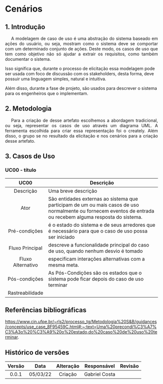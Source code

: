 # Cenários

## 1. Introdução

<p style="text-indent: 20px; text-align: justify">
A modelagem de caso de uso é uma abstração do sistema baseado em ações do usuário, ou seja, mostram como o sistema
deve se comportar com um determinado conjunto de ações.  Deste modo, os casos de uso que tem como objetivo não só ajudar
a extrair os requisitos, como também documentar o sistema. 

Isso significa que, durante o processo de elicitação essa modelagem pode ser usada com foco de discussão com os stakeholders, 
desta forma, deve possuir uma linguagem simples, natural e intuitiva. 

Além disso, durante a fase de projeto, são usados para descrever o sistema para os engenheiros que o implementam. 
</p>

## 2. Metodologia
<p style="text-indent: 20px; text-align: justify">
Para a criação de desse artefato escolhemos a abordagem tradicional, ou seja, representar os casos de uso através um diagrama UML.
A ferramenta escolhida para criar essa representação foi o creately. Além disso, o grupo se no resultado da elicitação e nos 
cenários para a criação desse artefato.  
</p>

## 3. Casos de Uso
### UC00 - título
|UC00|Descrição|
|       :-:                   |--|
|Descrição        |Uma breve descrição |
|Ator             |São entidades externas ao sistema que participam de um ou mais casos de uso normalmente ou fornecem eventos de entrada ou recebem alguma resposta do sistema.|
|Pré-condições    |é o estado do sistema e de seus arredores que é necessário para que o caso de uso possa ser iniciado|
|Fluxo Principal  |descreve a funcionalidade principal do caso de uso, quando nenhum desvio é tomado   |
|Fluxo Alternativo|especificam interações alternativas com a mesma meta.|
|Pós-condições    |As Pós-Condições são os estados que o sistema pode ficar depois do caso de uso terminar   |
|Rastreabilidade  ||


## Referências bibliográficas

https://www.cin.ufpe.br/~rls2/processo_tg/Metodologia%20S&B/guidances/concepts/use_case_8F95459C.html#:~:text=Uma%20precondi%C3%A7%C3%A3o%20%C3%A9%20o%20estado,do%20caso%20de%20uso%20terminar.

## Histórico de versões

| Versão  |   Data   |                        Alteração                         | Responsável   |    Revisão    |
| :-----: | :------: | :------------------------------------------------------: | :---------:   | :-----------: |
|  0.0.1  | 05/03/22 |                         Criação                          | Gabriel Costa |         |
